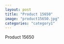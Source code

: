 ```yaml
---
layout: post
title: "Product 15650"
image: "product15650.jpg"
categories: "category1"
---
```

Product 15650
